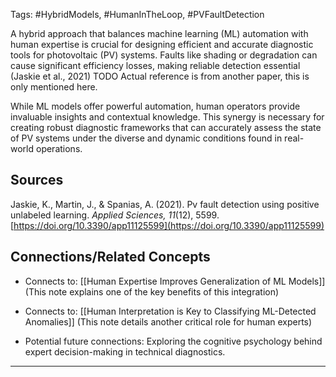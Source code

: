Tags: #HybridModels, #HumanInTheLoop, #PVFaultDetection

A hybrid approach that balances machine learning (ML) automation with human expertise is crucial for designing efficient and accurate diagnostic tools for photovoltaic (PV) systems. 
Faults like shading or degradation can cause significant efficiency losses, making reliable detection essential (Jaskie et al., 2021) TODO Actual reference is from another paper, this is only mentioned here.

While ML models offer powerful automation, human operators provide invaluable insights and contextual knowledge. 
This synergy is necessary for creating robust diagnostic frameworks that can accurately assess the state of PV systems under the diverse and dynamic conditions found in real-world operations.

## Sources

Jaskie, K., Martin, J., & Spanias, A. (2021). Pv fault detection using positive unlabeled learning. _Applied Sciences, 11_(12), 5599. [https://doi.org/10.3390/app11125599](https://doi.org/10.3390/app11125599)

## Connections/Related Concepts

- Connects to: [[Human Expertise Improves Generalization of ML Models]] (This note explains one of the key benefits of this integration)
    
- Connects to: [[Human Interpretation is Key to Classifying ML-Detected Anomalies]] (This note details another critical role for human experts)
    
- Potential future connections: Exploring the cognitive psychology behind expert decision-making in technical diagnostics.
    

---
